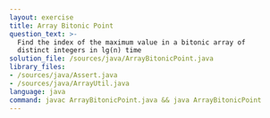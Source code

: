 ```yaml
---
layout: exercise
title: Array Bitonic Point
question_text: >-
  Find the index of the maximum value in a bitonic array of
  distinct integers in lg(n) time
solution_file: /sources/java/ArrayBitonicPoint.java
library_files:
- /sources/java/Assert.java
- /sources/java/ArrayUtil.java
language: java
command: javac ArrayBitonicPoint.java && java ArrayBitonicPoint
---
```

